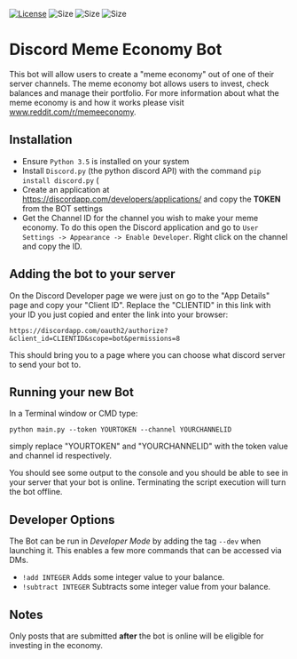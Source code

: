 [![License](https://img.shields.io/github/license/nathan-hellinga/discord-meme-economy-bot.svg)](https://github.com/nathan-hellinga/discord-meme-economy-bot/blob/master/LICENSE)
![Size](https://img.shields.io/github/repo-size/nathan-hellinga/discord-meme-economy-bot.svg)
![Size](https://img.shields.io/github/issues/nathan-hellinga/discord-meme-economy-bot.svg)
![Size](https://img.shields.io/pypi/pyversions/discord.py.svg)
# Discord Meme Economy Bot
This bot will allow users to create a "meme economy" out of one of their server channels. The meme economy bot allows users to invest, check balances and manage their portfolio.
For more information about what the meme economy is and how it works please visit www.reddit.com/r/memeeconomy.

## Installation
- Ensure `Python 3.5` is installed on your system
- Install `Discord.py` (the python discord API) with the command `pip install discord.py` (
- Create an application at https://discordapp.com/developers/applications/ and copy the **TOKEN** from the BOT settings
- Get the Channel ID for the channel you wish to make your meme economy. To do this open the Discord application and go to `User Settings -> Appearance -> Enable Developer`. Right click on the channel and copy the ID.

## Adding the bot to your server
On the Discord Developer page we were just on go to the "App Details" page and copy your "Client ID".
Replace the "CLIENTID" in this link with your ID you just copied and enter the link into your browser: 

    https://discordapp.com/oauth2/authorize?&client_id=CLIENTID&scope=bot&permissions=8 

This should bring you to a page where you can choose what discord server to send your bot to.

## Running your new Bot
In a Terminal window or CMD type:

    python main.py --token YOURTOKEN --channel YOURCHANNELID
    
simply replace "YOURTOKEN" and "YOURCHANNELID" with the token value and channel id respectively.

You should see some output to the console and you should be able to see in your server that your bot is online.
Terminating the script execution will turn the bot offline.

## Developer Options
The Bot can be run in _Developer Mode_ by adding the tag `--dev` when launching it. This enables a few more commands that
can be accessed via DMs.

- `!add INTEGER` Adds some integer value to your balance.
- `!subtract INTEGER` Subtracts some integer value from your balance.

## Notes
Only posts that are submitted **after** the bot is online will be eligible for investing in the economy.
